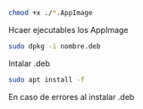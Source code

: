 ```bash
chmod +x ./*.AppImage
```
 Hcaer ejecutables los AppImage
  ``` bash
sudo dpkg -i nombre.deb
```
Intalar .deb
``` bash
sudo apt install -f
```
En caso de errores al instalar .deb
